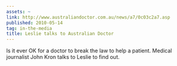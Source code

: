 ```yaml
---
assets: ~
link: http://www.australiandoctor.com.au/news/a7/0c03c2a7.asp
published: 2010-05-14
tag: in-the-media
title: Leslie talks to Australian Doctor
---
```

Is it ever OK for a doctor to break the law to help a patient. Medical
journalist John Kron talks to Leslie to find out.